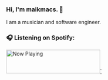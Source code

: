 <!--
**maikmacs/maikmacs** is a ✨ _special_ ✨ repository because its `README.md` (this file) appears on your GitHub profile.

Here are some ideas to get you started:

- 🔭 I’m currently working on ...
- 🌱 I’m currently learning ...
- 👯 I’m looking to collaborate on ...
- 🤔 I’m looking for help with ...
- 💬 Ask me about ...
- 📫 How to reach me: ...
- 😄 Pronouns: ...
- ⚡ Fun fact: ...
-->

###  Hi, I'm maikmacs.  👋
I am a musician and software engineer.

### 🎧 Listening on Spotify:

<a href="https://now-playing.maikmacs.vercel.app/now-playing?open">
    <img src="https://now-playing.maikmacs.vercel.app/now-playing" width="256" height="64" alt="Now Playing">`
</a>

